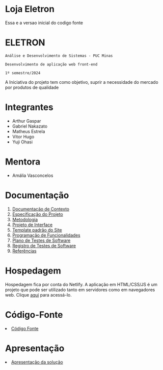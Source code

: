 # Loja Eletron
Essa e a versao inicial do codigo fonte

# ELETRON

`Análise e Desenvolvimento de Sistemas - PUC Minas`

`Desenvolvimento de aplicação web front-end`

`1º semestre/2024`

A Iniciativa do projeto tem como objetivo, suprir a  necessidade do mercado por produtos de qualidade

# Integrantes

* Arthur Gaspar
* Gabriel Nakazato
* Matheus Estrela
* Vitor Hugo
* Yuji Ohasi

# Mentora

* Amália Vasconcelos

# Documentação

<ol>
<li><a href="/DOCUMENTACAO/01.Documentação de Contexto.md"> Documentação de Contexto</a></li>
<li><a href="/DOCUMENTACAO/02.Especificação do Projeto.md"> Especificação do Projeto</a></li>
<li><a href="/DOCUMENTACAO/03.Metodologia.md"> Metodologia</a></li>
<li><a href="/DOCUMENTACAO/04.Projeto de Interface.md"> Projeto de Interface</a></li>
<li><a href="/DOCUMENTACAO/05.Template padrão do Site.md"> Template padrão do Site</a></li>
<li><a href="/DOCUMENTACAO/06.Programação de Funcionalidades.md"> Programação de Funcionalidades</a></li>
<li><a href="/DOCUMENTACAO/07.Plano de Testes de Software.md"> Plano de Testes de Software</a></li>
<li><a href="/DOCUMENTACAO/08.Registro de Testes de Software.md"> Registro de Testes de Software</a></li>
<li><a href="/DOCUMENTACAO/09.Referências.md"> Referências</a></li>
</ol>


# Hospedagem

Hospedagem fica por conta do Netlify.
A aplicação em HTML/CSS/JS é um projeto que pode ser utilizado tanto em servidores como em navegadores web. Clique <a href="https://lojaeletron.netlify.app/codigo-fonte/paginainicial/">aqui</a> para acessá-lo. 

# Código-Fonte

<li><a href="codigo-fonte/README.md"> Código Fonte</a></li>

# Apresentação

<li><a href="apresentacao/README.md"> Apresentação da solução</a></li>
